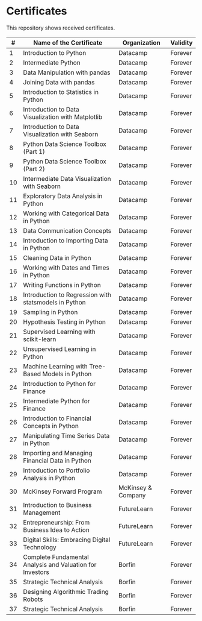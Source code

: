 # Certificates

This repository shows received certificates.

| # | Name of the Certificate | Organization | Validity | 
| --- | --- | --- | --- |
| 1 | Introduction to Python | Datacamp | Forever |
| 2 | Intermediate Python | Datacamp | Forever |
| 3 | Data Manipulation with pandas | Datacamp | Forever |
| 4 | Joining Data with pandas | Datacamp | Forever |
| 5 | Introduction to Statistics in Python | Datacamp | Forever |
| 6 | Introduction to Data Visualization with Matplotlib | Datacamp | Forever |
| 7 | Introduction to Data Visualization with Seaborn | Datacamp | Forever |
| 8 | Python Data Science Toolbox (Part 1) | Datacamp | Forever |
| 9 | Python Data Science Toolbox (Part 2) | Datacamp | Forever |
| 10 | Intermediate Data Visualization with Seaborn | Datacamp | Forever |
| 11 | Exploratory Data Analysis in Python | Datacamp | Forever |
| 12 | Working with Categorical Data in Python | Datacamp | Forever |
| 13 | Data Communication Concepts | Datacamp | Forever |
| 14 | Introduction to Importing Data in Python | Datacamp | Forever |
| 15 | Cleaning Data in Python | Datacamp | Forever |
| 16 | Working with Dates and Times in Python | Datacamp | Forever |
| 17 | Writing Functions in Python | Datacamp | Forever |
| 18 | Introduction to Regression with statsmodels in Python | Datacamp | Forever |
| 19 | Sampling in Python | Datacamp | Forever |
| 20 | Hypothesis Testing in Python | Datacamp | Forever |
| 21 | Supervised Learning with scikit-learn | Datacamp | Forever |
| 22 | Unsupervised Learning in Python | Datacamp | Forever |
| 23 | Machine Learning with Tree-Based Models in Python | Datacamp | Forever |
| 24 | Introduction to Python for Finance | Datacamp | Forever |
| 25 | Intermediate Python for Finance | Datacamp | Forever |
| 26 | Introduction to Financial Concepts in Python | Datacamp | Forever |
| 27 | Manipulating Time Series Data in Python | Datacamp | Forever |
| 28 | Importing and Managing Financial Data in Python | Datacamp | Forever |
| 29 | Introduction to Portfolio Analysis in Python | Datacamp | Forever |
| 30 | McKinsey Forward Program | McKinsey & Company | Forever |
| 31 | Introduction to Business Management | FutureLearn | Forever |
| 32 | Entrepreneurship: From Business Idea to Action | FutureLearn | Forever |
| 33 | Digital Skills: Embracing Digital Technology | FutureLearn | Forever |
| 34 | Complete Fundamental Analysis and Valuation for Investors | Borfin | Forever |
| 35 | Strategic Technical Analysis | Borfin | Forever |
| 36 | Designing Algorithmic Trading Robots | Borfin | Forever |
| 37 | Strategic Technical Analysis | Borfin | Forever |
